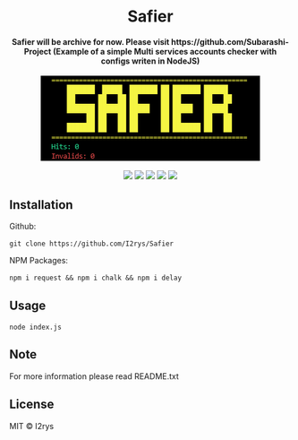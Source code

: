 <h1 align="center">Safier</h1>
<h4 align="center">Safier will be archive for now. Please visit https://github.com/Subarashi-Project (Example of a simple Multi services accounts checker with configs writen in NodeJS)</h4>
<p align="center">
<img src="https://github.com/I2rys/Safier/raw/main/preview.PNG?raw=true"></img>
</p>
<p align="center">
	<a href="https://github.com/I2rys/Safier/blob/main/LICENSE"><img src="https://img.shields.io/github/license/I2rys/Safier?style=flat-square"></img></a>
	<a href="https://github.com/I2rys/Safier"><img src="https://bettercodehub.com/edge/badge/I2rys/Safier?branch=main"></a>
	<a href="https://github.com/I2rys/Safier/issues"><img src="https://img.shields.io/github/issues/I2rys/Safier.svg"></img></a>
	<a href="https://github.com/I2rys/Safier"><img src="https://img.shields.io/badge/version-1.0.0-orange"></img></a>
	<a href="https://nodejs.org/"><img src="https://img.shields.io/badge/-Nodejs-green?style=flat-square&logo=Node.js"></img></a>
</p>


## Installation
Github:

    git clone https://github.com/I2rys/Safier

NPM Packages:

    npm i request && npm i chalk && npm i delay

## Usage

    node index.js

## Note
For more information please read README.txt

## License
MIT © I2rys
